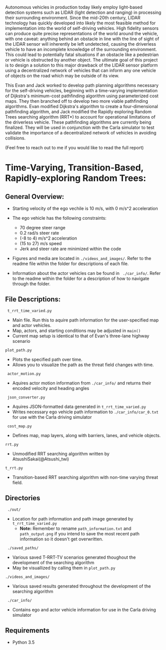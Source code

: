 
Autonomous vehicles in production today likely employ light-based detection systems such as LIDAR (light detection and ranging) in processing their surrounding environment. Since the mid-20th century, LIDAR technology has quickly developed into likely the most feasible method for implementation into the world of self-driving vehicles. High fidelity sensors can produce quite precise representations of the world around the vehicle, with one caveat: anything behind an obstacle in line with the line of sight of the LIDAR sensor will inherently be left undetected, causing the driverless vehicle to have an incomplete knowledge of the surrounding environment. This could lead to potentially fatal situations if an obstacle like a pedestrian or vehicle is obstructed by another object. The ultimate goal of this project is to design a solution to this major drawback of the LIDAR sensor platform using a decentralized network of vehicles that can inform any one vehicle of objects on the road which may be outside of its view. 

This Evan and Jack worked to develop path planning algorithms necessary for the self-driving vehicles, beginning with a time-varying implementation of Dijkstra's minimum-cost pathfinding algorithm using parameterized cost maps. They then branched off to develop two more viable pathfinding algorithms. Evan modified Dijkstra's algorithm to create a four-dimensional pathfinding algorithm, and Jack modified the Rapidly exploring Random Trees searching algorithm (RRT*) to account for operational limitations of the driverless vehicle. These pathfinding algorithms are currently being finalized. They will be used in conjunction with the Carla simulator to test validate the importance of a decentralized network of vehicles in avoiding collisions.

(Feel free to reach out to me if you would like to read the full report)

# Time-Varying, Transition-Based, Rapidly-exploring Random Trees:
## General Overview:
- Starting velocity of the ego vechile is 10 m/s, with 0 m/s^2 acceleration
- The ego vehicle has the following constraints:
  - 70 degree steer range
  - 0.2 rad/s steer rate
  - (-8 to 4) m/s^2 acceleration
  - (15 to 27) m/s speed
  - Jerk and steer rate are minimized within the code

- Figures and media are located in ```./videos_and_images/```. Refer to the readme file within the folder for descriptions of each file.
- Information about the actor vehicles can be found in ``` ./car_info/```. Refer to the readme within the folder for a description of how to navigate through the folder.

## File Descriptions:
``` t_rrt_time_varied.py``` 
- Main file. Run this to aquire path information for the user-specified map and actor vehicles.
- Map, actors, and starting conditions may be adjusted in ```main()```
- Current map setup is identical to that of Evan's three-lane highway scenario

``` plot_path.py ```
- Plots the specified path over time.
- Allows you to visualize the path as the threat field changes with time.

``` actor_motion.py``` 
- Aquires actor motion information from ```./car_info/``` and returns their encoded velocity and heading angles

``` json_converter.py```
- Aquires JSON-formatted data generated in ```t_rrt_time_varied.py```
- Writes necessary ego vehicle path information to ```./car_info/car_0.txt``` for use with the Carla driving simulator

``` cost_map.py```
- Defines map, map layers, along with barriers, lanes, and vehicle objects.

```rrt.py```
- Unmodified RRT searching algorithm written by AtsushiSakai(@Atsushi_twi)

```t_rrt.py``` 
- Transition-based RRT searching algorithm with non-time varying threat field.


## Directories
``` ./out/```
- Location for path information and path image generated by ```t_rrt_time_varied.py```
  - **Note:** Remember to rename ```path_information.txt``` and ```path_output.png``` if you intend to save the most recent path information so it doesn't get overwritten.

``` ./saved_paths/```
- Various saved T-RRT-TV scenarios generated thoughout the development of the searching algorithm 
- May be visuallized by calling them in ```plot_path.py```

```./videos_and_images/```
- Various saved results generated throughout the development of the searching algorithm

``` ./car_info/```
- Contains ego and actor vehicle information for use in the Carla driving simulator

## Requirements
- Python 3.5
